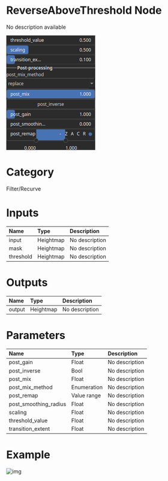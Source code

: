 
ReverseAboveThreshold Node
==========================


No description available



![img](../../images/nodes/ReverseAboveThreshold_settings.png)


# Category


Filter/Recurve
# Inputs

|Name|Type|Description|
| :--- | :--- | :--- |
|input|Heightmap|No description|
|mask|Heightmap|No description|
|threshold|Heightmap|No description|

# Outputs

|Name|Type|Description|
| :--- | :--- | :--- |
|output|Heightmap|No description|

# Parameters

|Name|Type|Description|
| :--- | :--- | :--- |
|post_gain|Float|No description|
|post_inverse|Bool|No description|
|post_mix|Float|No description|
|post_mix_method|Enumeration|No description|
|post_remap|Value range|No description|
|post_smoothing_radius|Float|No description|
|scaling|Float|No description|
|threshold_value|Float|No description|
|transition_extent|Float|No description|

# Example


![img](../../images/nodes/ReverseAboveThreshold.png)

